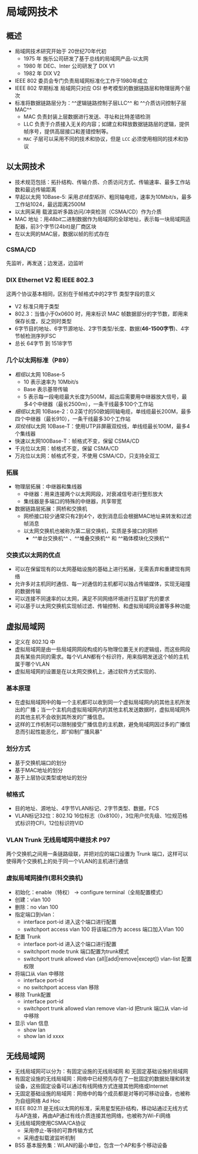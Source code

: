 # 局域网技术

## 概述
* 局域网技术研究开始于 20世纪70年代初
    * 1975 年 施乐公司研发了基于总线的局域网产品-以太网
    * 1980 年 DEC、Inter 公司研发了 DIX V1
    * 1982 年 DIX V2
* IEEE 802 委员会专门负责局域网标准化工作于1980年成立
* IEEE 802 早期标准 局域网只对应 OSI 参考模型的数据链路层和物理层两个层次
* 标准将数据链路层分为：^^逻辑链路控制子层LLC^^ 和 ^^介质访问控制子层MAC^^
    * MAC 负责封装上层数据进行发送、寻址和比特差错检测
    * LLC 负责于介质接入无关的内容；如建立和释放数据链路层的逻辑，提供帧序号，提供高层接口和差错控制等。
    * `MAC` 子层可以采用不同的技术和协议，但是 `LCC` 必须使用相同的技术和协议
## 以太网技术
* 技术规范包括：拓扑结构、传输介质、介质访问方式、传输速率、最多工作站数和最远传输距离
* 早起以太网 10Base-5: 采用*总线型拓扑*、粗同轴电缆，速率为10Mbit/s，最多工作站1024，最远距离2500M
* 以太网采用 载波监听多路访问/冲突检测（CSMA/CD）作为介质
* MAC 地址：用*48bit*二进制数据作为局域网的全球地址，表示每一块局域网适配器，前3个字节(24bit)是厂商区块
* 在以太网的MAC层，数据以帧的形式存在
### CSMA/CD
先监听，再发送；边发送，边监听
### DIX Ethernet V2 和 IEEE 802.3
这两个协议基本相同，区别在于帧格式中的2字节 类型字段的意义

* V2 标准只用于类型
* 802.3：当值小于0x0600 时，用来标识 MAC 帧数据部分的字节数，即用来保存长度，反之则时类型
* 6字节目的地址、6字节源地址、2字节类型/长度、数据(__46-1500字节__)、4字节帧检测序列FSC
* 总长 64字节 到 1518字节
### 几个以太网标准（P89）
* *粗缆*以太网 10Base-5
    * 10 表示速率为 10Mbit/s
    * Base 表示基带传输
    * 5 表示每一段电缆最大长度为500M，超出后需要用中继器放大信号，最多4个中继器（最长2500m），一条干线最多100个工作站
* *细缆*以太网 10Base-2：0.2英寸的50欧姆同轴电缆，单线缆最长200M，最多四个中继器（最长910），一条干线最多30个工作站
* *双绞线*以太网 10Base-T：使用UTP非屏蔽双绞线，单线缆最长100M，最多4个集线器
* 快速以太网100Base-T：帧格式不变，保留 CSMA/CD
* 千兆位以太网：帧格式不变，保留 CSMA/CD
* 万兆位以太网：帧格式不变，不使用 CSMA/CD，只支持全双工

### 拓展
* 物理层拓展：中继器和集线器
    * 中继器：用来连接两个以太网网段，对衰减信号进行整形放大
    * 集线器是多端口的特殊的中继器，共享带宽
* 数据链路层拓展：网桥和交换机
    * 网桥接口较少通常只有2到4个，收到消息后会根据MAC地址来转发和过滤帧消息
    * 以太网交换机也被称为第二层交换机，实质是多接口的网桥
        * ^^单台交换机^^ 、^^堆叠交换机^^ 和 ^^箱体模块化交换机^^
### 交换式以太网的优点
* 可以在保留现有的以太网基础设施的基础上进行拓展，无需丢弃和重建现有网络
* 允许多对主机同时通信、每一对通信的主机都可以独占传输媒体，实现无碰撞的数据传输
* 可以连接不同速率的以太网，满足不同网络环境进行互联扩充的要求
* 可以基于以太网交换机实现帧过滤、传输控制、和虚拟局域网设置等多种功能
## 虚拟局域网
* 定义在 802.1Q 中
* 虚拟局域网是由一些局域网网段构成的与物理位置无关的逻辑组，而这些网段具有某些共同的需求。每个VLAN都有个标识符，用来指明发送这个帧的主机属于哪个VLAN
* 虚拟局域网的设置是在以太网交换机上，通过软件方式实现的、
### 基本原理
* 在虚拟局域网中的每一个主机都可以收到同一个虚拟局域网内的其他主机所发出的广播；当一个主机向虚拟局域网内的其他主机发送数据时，虚拟局域网外的其他主机不会收到其所发的广播信息。
* 这样的工作机制可以限制接受广播信息的主机数，避免局域网因过多的广播信息而引起性能恶化，即“抑制广播风暴”
### 划分方式
* 基于交换机端口的划分
* 基于MAC地址的划分
* 基于上层协议类型或地址的划分
### 帧格式
* 目的地址、源地址、4字节VLAN标记、2字节类型、数据，FCS
* VLAN标记32位：802.1Q 16位标志（0x8100），3位用户优先级、1位规范格式标识符CFI，12位标识符VID
### VLAN Trunk 无线局域网中继技术 P97
两个交换机之间用一条链路级联，并把对应的端口设置为 Trunk 端口，这样可以使得两个交换机上的处于同一个VLAN的主机进行通信
### 虚拟局域网操作(思科交换机)
* 初始化：enable（特权） -> configure terminal（全局配置模式）
* 创建：vlan 100
* 删除：no vlan 100
* 指定端口到vlan：
    * interface port-id 进入这个端口进行配置
    * switchport access vlan 100 将该端口作为 access 端口加入Vlan 100
* 配置 Trunk
    * interface port-id 进入这个端口进行配置
    * switchport mode trunk 端口配置为trunk模式
    * switchport trunk allowed vlan {all|[add|remove|except]} vlan-list 配置权限
* 将端口从 vlan 中移除
    * interface port-id
    * no switchport access vlan 移除
* 移除 Trunk配置
    * interface port-id
    * switchport trunk allowed vlan remove vlan-id 把trunk 端口从 vlan-id 中移除
* 显示 vlan 信息
    * show lan
    * show lan id xxxx

## 无线局域网
* 无线局域网可以分为：有固定设施的无线局域网 和 无固定基础设施的局域网
* 有固定设施的无线局域网：网络中已经预先存在了一批固定的数据处理和转发设备，这些固定设备可以通过有线网络方式连接其他网络或Internet
* 无固定基础设施的局域网：网络中的每个成员都是对等的可移动设备，也被称为自组网络 Ad Hoc
* IEEE 802.11 是无线以太网的标准，采用星型拓扑结构，移动站通过无线方式与AP连接，再由AP通过有线介质连接其他网络，也被称为Wi-Fi网络
* 无线局域网使用CSMA/CA协议
    * 采用停止-等待的可靠传输方式
    * 采用虚拟载波监听机制
* BSS 基本服务集：WLAN的最小单位，包含一个AP和多个移动设备

